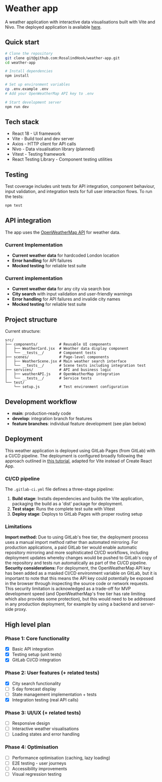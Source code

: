 # Weather app

A weather application with interactive data visualisations built with Vite and Nivo. The deployed application is available [here](https://rosalindhook.gitlab.io/weather-app/).

## Quick start

```bash
# Clone the repository
git clone git@github.com:RosalindHook/weather-app.git
cd weather-app

# Install dependencies
npm install

# Set up environment variables
cp .env.example .env
# Add your OpenWeatherMap API key to .env

# Start development server
npm run dev
```

## Tech stack
* React 18 - UI framework
* Vite - Build tool and dev server
* Axios - HTTP client for API calls
* Nivo - Data visualisation library (planned)
* Vitest - Testing framework
* React Testing Library - Component testing utilities

## Testing
Test coverage includes unit tests for API integration, component behaviour, input validation, and integration tests for full user interaction flows. To run the tests:

```bash
npm test
```
## API integration
The app uses the [OpenWeatherMap API](https://openweathermap.org/api) for weather data.

### Current Implementation
- **Current weather data** for hardcoded London location
- **Error handling** for API failures
- **Mocked testing** for reliable test suite

### Current implementation
- **Current weather data** for any city via search box
- **City search** with input validation and user-friendly warnings
- **Error handling** for API failures and invalide city names
- **Mocked testing** for reliable test suite

## Project structure
Current structure:
```
src/
├── components/          # Reusable UI components
│   ├── WeatherCard.jsx  # Weather data display component
│   └── __tests__/       # Component tests
├── scenes/              # Page-level components
│   ├── WeatherScene.jsx # Main weather search interface
│   └── __tests__/       # Scene tests including integration test
├── services/            # API and business logic
│   ├── weatherAPI.js    # OpenWeatherMap integration
│   └── __tests__/       # Service tests
└── test/
    └── setup.js         # Test environment configuration

```
## Development workflow
* **main**: production-ready code
* **develop**: integration branch for features
* **feature branches**: individual feature development (see plan below)

## Deployment
This weather application is deployed using GitLab Pages (from GitLab) with a CI/CD pipeline. The deployment is configured broadly following the approach outlined in [this tutorial](https://www.lafosseacademy.com/insights/student-tutorial-react-and-gitlab-pages/), adapted for Vite instead of Create React App.

### CI/CD pipeline
The `.gitlab-ci.yml` file defines a three-stage pipeline:

1. **Build stage**: Installs dependencies and builds the Vite application, packaging the build as a 'dist' package for deployment.
2. **Test stage**: Runs the complete test suite with Vitest
3. **Deploy stage**: Deploys to GitLab Pages with proper routing setup

### Limitations
**Import method:** Due to using GitLab's free tier, the deployment process uses a manual import method rather than automated mirroring. For production applications, a paid GitLab tier would enable automatic repository mirroring and more sophisticated CI/CD workflows, including deployment updates whereby changes would be pushed to GitLab's copy of the repository and tests run automatically as part of the CI/CD pipeline.
**Security considerations:** For deployment, the OpenWeatherMap API key has been added as a masked CI/CD environment variable on GitLab, but it is important to note that this means the API key could potentially be exposed in the browser through inspecting the source code or network requests. This security limitation is acknowledged as a trade-off for MVP development speed (and OpenWeatherMap's free tier has rate limiting which also provides some protection), but this would need to be addressed in any production deployment, for example by using a backend and server-side proxy.

## High level plan

### Phase 1: Core functionality
- [x] Basic API integration
- [x] Testing setup (unit tests)
- [x] GitLab CI/CD integration

### Phase 2: User features (+ related tests)
- [x] City search functionality
- [ ] 5 day forecast display
- [ ] State management implementation + tests
- [x] Integration testing (real API calls)

### Phase 3: UI/UX (+ related tests)
- [ ] Responsive design
- [ ] Interactive weather visualisations
- [ ] Loading states and error handling

### Phase 4: Optimisation
- [ ] Performance optimisation (caching, lazy loading)
- [ ] E2E testing - user journeys
- [ ] Accessibility improvements
- [ ] Visual regression testing
